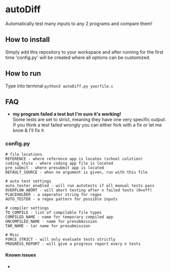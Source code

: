 # autoDiff
Automatically test many inputs to any 2 programs and compare them!

## How to install
Simply add this repository to your workspace and after running for the first time 'config.py' will be created where all options can be customized.

## How to run
Type into terminal `python3 autoDiff.py yourfile.c`

## FAQ
- **my program failed a test but I'm sure it's working!**<br>Some tests are set to strict, meaning they have one very specific output. If you think a test failed wrongly you can either fork with a fix or let me knoe & I'll fix it

### config.py
```
# file locations
REFERENCE - where reference app is locates (school colution)
coding_style - where coding app file is located
pre_submit - where presubmit app is located
DEFAULT_SOURCE - when no argument is given, run with this file

# auto test settings
auto_tester_enabled - will run autotests if all manual tests pass
OVERFLOW_ABORT - will abort testing after n failed tests (0=off)
PLACEHOLDER - a seperator string for regex
AUTO_TESTER - a regex pattern for possible inputs

# compiler settings
TO_COMPILE - list of compilable file types
COMPILED_NAME - name for temporary compiled app
UNCOMPILED_NAME - name for presubmission
TAR_NAME - tar name for presubmission

# Misc
FORCE_STRICT - will only evaluate tests strictly
PROGRESS_REPORT - will give a progress report every n tests
```
#### Known issues
- 
